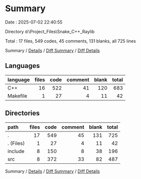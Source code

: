 # Summary

Date : 2025-07-02 22:40:55

Directory d:\\Project_Files\\Snake_C++_Raylib

Total : 17 files,  549 codes, 45 comments, 131 blanks, all 725 lines

Summary / [Details](details.md) / [Diff Summary](diff.md) / [Diff Details](diff-details.md)

## Languages
| language | files | code | comment | blank | total |
| :--- | ---: | ---: | ---: | ---: | ---: |
| C++ | 16 | 522 | 41 | 120 | 683 |
| Makefile | 1 | 27 | 4 | 11 | 42 |

## Directories
| path | files | code | comment | blank | total |
| :--- | ---: | ---: | ---: | ---: | ---: |
| . | 17 | 549 | 45 | 131 | 725 |
| . (Files) | 1 | 27 | 4 | 11 | 42 |
| include | 8 | 150 | 8 | 38 | 196 |
| src | 8 | 372 | 33 | 82 | 487 |

Summary / [Details](details.md) / [Diff Summary](diff.md) / [Diff Details](diff-details.md)